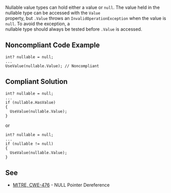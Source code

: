 
Nullable value types can hold either a value or `null`. The value held in the nullable type can be accessed with the `Value`<br>property, but `.Value` throws an `InvalidOperationException` when the value is `null`. To avoid the exception, a<br>nullable type should always be tested before `.Value` is accessed.

## Noncompliant Code Example


    int? nullable = null;
    ...
    UseValue(nullable.Value); // Noncompliant


## Compliant Solution


    int? nullable = null;
    ...
    if (nullable.HasValue)
    {
      UseValue(nullable.Value);
    }


or


    int? nullable = null;
    ...
    if (nullable != null)
    {
      UseValue(nullable.Value);
    }


## See

- [MITRE, CWE-476](https://cwe.mitre.org/data/definitions/476.html) - NULL Pointer Dereference

